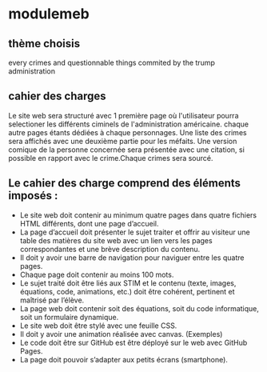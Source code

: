 # modulemeb
## thème choisis
every crimes and questionnable things commited by the trump administration
## cahier des charges
  Le site web sera structuré avec 1 première page où l'utilisateur pourra selectioner les différents ciminels de l'administration américaine.
chaque autre pages étants dédiées à chaque personnages.
  Une liste des crimes sera affichés avec une deuxième partie pour les méfaits. 
  Une version comique de la personne concernée sera présentée avec une citation, si possible en rapport avec le crime.Chaque crimes sera sourcé.

## Le cahier des charge comprend des éléments imposés :

* Le site web doit contenir au minimum quatre pages dans quatre fichiers HTML différents, dont une page d’accueil.
* La page d’accueil doit présenter le sujet traiter et offrir au visiteur une table des matières du site web avec un lien vers les pages correspondantes et une brève description du contenu.
* Il doit y avoir une barre de navigation pour naviguer entre les quatre pages.
* Chaque page doit contenir au moins 100 mots.
* Le sujet traité doit être liés aux STIM et le contenu (texte, images, équations, code, animations, etc.) doit être cohérent, pertinent et maîtrisé par l’élève.
* La page web doit contenir soit des équations, soit du code informatique, soit un formulaire dynamique.
* Le site web doit être stylé avec une feuille CSS.
* Il doit y avoir une animation réalisée avec canvas. (Exemples)
* Le code doit être sur GitHub est être déployé sur le web avec GitHub Pages.
* La page doit pouvoir s’adapter aux petits écrans (smartphone).
